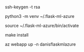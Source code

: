 ssh-keygen -t rsa

python3 -m venv ~/.flask-ml-azure

source ~/.flask-ml-azure/bin/activate

make install

az webapp up -n danisflaskmlazure